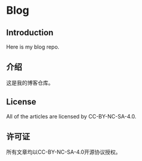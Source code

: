 # Blog  
## Introduction  
Here is my blog repo.  
## 介绍  
这是我的博客仓库。
## License  
All of the articles are licensed by CC-BY-NC-SA-4.0.  
## 许可证  
所有文章均以CC-BY-NC-SA-4.0开源协议授权。
